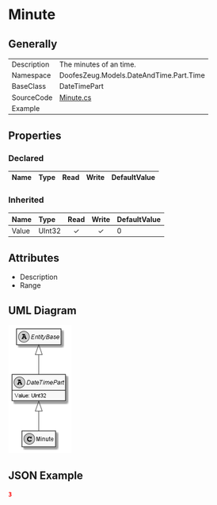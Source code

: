 ﻿# Minute

## Generally

|||
|:-|:-|
|Description|The minutes of an time.|
|Namespace|DoofesZeug.Models.DateAndTime.Part.Time|
|BaseClass|DateTimePart|
|SourceCode|[Minute.cs](../../../../DoofesZeug.Library/Src/Models/DateAndTime/Part/Time/Minute.cs)|
|Example||

## Properties

### Declared

|Name|Type|Read|Write|DefaultValue|
|:---|:---|:--:|:---:|:-----------|

### Inherited

|Name|Type|Read|Write|DefaultValue|
|:---|:---|:--:|:---:|:-----------|
|Value|UInt32|&#x2713;|&#x2713;|0|

## Attributes

- Description
- Range

## UML Diagram

![Minute.png](./Minute.png "Minute")

## JSON Example

```json
3
```


